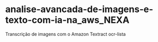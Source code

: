 # analise-avancada-de-imagens-e-texto-com-ia-na_aws_NEXA
Transcrição de imagens com o Amazon Textract
ocr-lista
